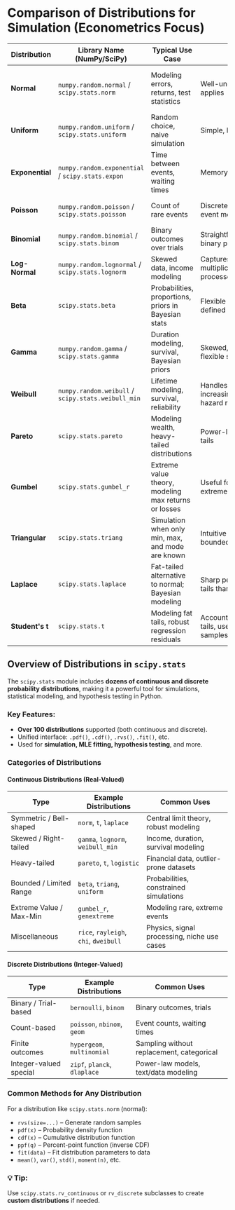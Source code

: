 # Comparison of Distributions for Simulation (Econometrics Focus)

| Distribution    | Library Name (NumPy/SciPy)                         | Typical Use Case                                     | Pros                                              | Cons                                                  |
| --------------- | -------------------------------------------------- | ---------------------------------------------------- | ------------------------------------------------- | ----------------------------------------------------- |
| **Normal**      | `numpy.random.normal` / `scipy.stats.norm`         | Modeling errors, returns, test statistics            | Well-understood, CLT applies                      | Assumes symmetry, poor fit for skewed/fat-tailed data |
| **Uniform**     | `numpy.random.uniform` / `scipy.stats.uniform`     | Random choice, naive simulation                      | Simple, bounded                                   | Unrealistic for most natural data                     |
| **Exponential** | `numpy.random.exponential` / `scipy.stats.expon`   | Time between events, waiting times                   | Memoryless, simple                                | Unrealistic for complex inter-arrival processes       |
| **Poisson**     | `numpy.random.poisson` / `scipy.stats.poisson`     | Count of rare events                                 | Discrete, easy for event modeling                 | Assumes equal mean and variance                       |
| **Binomial**    | `numpy.random.binomial` / `scipy.stats.binom`      | Binary outcomes over trials                          | Straightforward for binary processes              | Limited to fixed n and p                              |
| **Log-Normal**  | `numpy.random.lognormal` / `scipy.stats.lognorm`   | Skewed data, income modeling                         | Captures multiplicative processes                 | Not defined for negatives                             |
| **Beta**        | `scipy.stats.beta`                                 | Probabilities, proportions, priors in Bayesian stats | Flexible shape, defined on [0,1]                  | Can be unintuitive to parameterize                    |
| **Gamma**       | `numpy.random.gamma` / `scipy.stats.gamma`         | Duration modeling, survival, Bayesian priors         | Skewed, only positive, flexible shape             | Complex parameter tuning                              |
| **Weibull**     | `numpy.random.weibull` / `scipy.stats.weibull_min` | Lifetime modeling, survival, reliability             | Handles increasing/decreasing hazard rates        | Interpretation of shape parameter can be tricky       |
| **Pareto**      | `scipy.stats.pareto`                               | Modeling wealth, heavy-tailed distributions          | Power-law, heavy tails                            | Infinite mean/variance depending on shape             |
| **Gumbel**      | `scipy.stats.gumbel_r`                             | Extreme value theory, modeling max returns or losses | Useful for modeling extremes                      | Only models one tail (min or max)                     |
| **Triangular**  | `scipy.stats.triang`                               | Simulation when only min, max, and mode are known    | Intuitive parameters, bounded                     | Simple, but may not fit real-world data well          |
| **Laplace**     | `scipy.stats.laplace`                              | Fat-tailed alternative to normal; Bayesian modeling  | Sharp peak, fatter tails than normal              | Less common in traditional modeling                   |
| **Student's t** | `scipy.stats.t`                                    | Modeling fat tails, robust regression residuals      | Accounts for heavy tails, useful in small samples | Assumes symmetry, tail parameter needs tuning         |

## Overview of Distributions in `scipy.stats`

The `scipy.stats` module includes **dozens of continuous and discrete probability distributions**, making it a powerful tool for simulations, statistical modeling, and hypothesis testing in Python.

### Key Features:

- **Over 100 distributions** supported (both continuous and discrete).
- Unified interface: `.pdf()`, `.cdf()`, `.rvs()`, `.fit()`, etc.
- Used for **simulation, MLE fitting, hypothesis testing**, and more.

### Categories of Distributions

#### Continuous Distributions (Real-Valued)

| Type                    | Example Distributions                 | Common Uses                                 |
| ----------------------- | ------------------------------------- | ------------------------------------------- |
| Symmetric / Bell-shaped | `norm`, `t`, `laplace`                | Central limit theory, robust modeling       |
| Skewed / Right-tailed   | `gamma`, `lognorm`, `weibull_min`     | Income, duration, survival modeling         |
| Heavy-tailed            | `pareto`, `t`, `logistic`             | Financial data, outlier-prone datasets      |
| Bounded / Limited Range | `beta`, `triang`, `uniform`           | Probabilities, constrained simulations      |
| Extreme Value / Max-Min | `gumbel_r`, `genextreme`              | Modeling rare, extreme events               |
| Miscellaneous           | `rice`, `rayleigh`, `chi`, `dweibull` | Physics, signal processing, niche use cases |

#### Discrete Distributions (Integer-Valued)

| Type                   | Example Distributions        | Common Uses                               |
| ---------------------- | ---------------------------- | ----------------------------------------- |
| Binary / Trial-based   | `bernoulli`, `binom`         | Binary outcomes, trials                   |
| Count-based            | `poisson`, `nbinom`, `geom`  | Event counts, waiting times               |
| Finite outcomes        | `hypergeom`, `multinomial`   | Sampling without replacement, categorical |
| Integer-valued special | `zipf`, `planck`, `dlaplace` | Power-law models, text/data modeling      |

### Common Methods for Any Distribution

For a distribution like `scipy.stats.norm` (normal):

- `rvs(size=...)` – Generate random samples
- `pdf(x)` – Probability density function
- `cdf(x)` – Cumulative distribution function
- `ppf(q)` – Percent-point function (inverse CDF)
- `fit(data)` – Fit distribution parameters to data
- `mean()`, `var()`, `std()`, `moment(n)`, etc.

### 💡 Tip:

Use `scipy.stats.rv_continuous` or `rv_discrete` subclasses to create **custom distributions** if needed.
